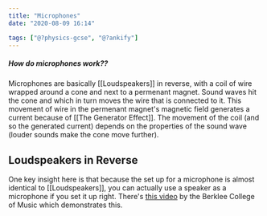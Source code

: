 ```yaml
---
title: "Microphones"
date: "2020-08-09 16:14"

tags: ["@?physics-gcse", "@?ankify"]
---
```


##### How do microphones work??
Microphones are basically [[Loudspeakers]] in reverse, with a coil of wire wrapped around a cone and next to a permenant magnet. Sound waves hit the cone and which in turn moves the wire that is connected to it. This movement of wire in the permenant magnet's magnetic field generates a current because of [[The Generator Effect]]. The movement of the coil (and so the generated current) depends on the properties of the sound wave (louder sounds make the cone move further).

## Loudspeakers in Reverse
One key insight here is that because the set up for a microphone is almost identical to [[Loudspeakers]], you can actually use a speaker as a microphone if you set it up right. There's [this video](https://www.youtube.com/watch?v=LroLf0c2fKM) by the Berklee College of Music which demonstrates this.